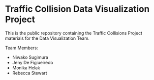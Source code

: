 # Traffic Collision Data Visualization Project

This is the public repository containing the Traffic Collisions Project materials for the Data Visualization Team.  

Team Members:  
- Niwako Sugimura  
- Jeny De Figiueiredo  
- Monika Helak  
- Rebecca Stewart  
